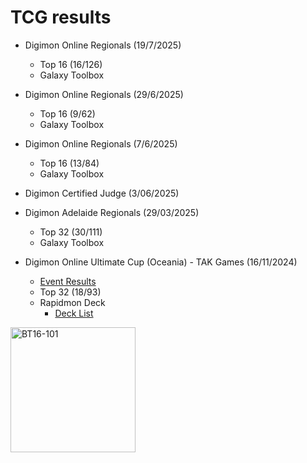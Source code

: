 # __TCG results__

- Digimon Online Regionals (19/7/2025)
  - Top 16 (16/126)
  - Galaxy Toolbox

- Digimon Online Regionals (29/6/2025)
  - Top 16 (9/62)
  - Galaxy Toolbox

- Digimon Online Regionals (7/6/2025)
  - Top 16 (13/84)
  - Galaxy Toolbox

- Digimon Certified Judge (3/06/2025)

- Digimon Adelaide Regionals (29/03/2025)
  - Top 32 (30/111)
  - Galaxy Toolbox

- Digimon Online Ultimate Cup (Oceania) - TAK Games (16/11/2024)
  - [Event Results](https://bestcoastpairings.com/event/fKFPK3omjZwL)
  - Top 32 (18/93)
  - Rapidmon Deck
    - [Deck List](https://github.com/sineOnTan/sineOnTan.github.io/blob/main/RapidUltiCupNov2024.txt)
  

<img src="https://github.com/user-attachments/assets/5e3c369a-b360-4bc6-8568-c83289c97e21" alt="BT16-101" width="200" />
